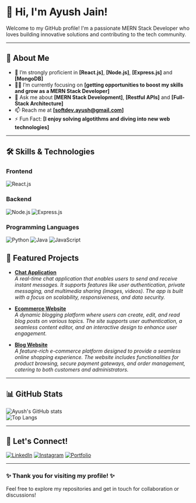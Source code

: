 # 👋 Hi, I'm Ayush Jain!

Welcome to my GitHub profile! I'm a passionate MERN Stack Developer who loves building innovative solutions and contributing to the tech community.

---

## 🚀 About Me
- 🌱 I’m strongly proficient in **[React.js]**, **[Node.js]**, **[Express.js]** and **[MongoDB]**
- 👨‍💻 I’m currently focusing on **[getting opportunities to boost my skills and grow as a MERN Stack Developer]**
- 💬 Ask me about **[MERN Stack Development]**, **[Restful APIs]** and **[Full-Stack Architecture]**
- 📫 Reach me at **[softdev.ayush@gmail.com]**
- ⚡ Fun Fact: **[I enjoy solving algotithms and diving into new web technologies]**

---

## 🛠️ Skills & Technologies

### Frontend
![React.js](https://img.shields.io/badge/-React-61DAFB?logo=react&logoColor=black&style=flat)

### Backend
![Node.js](https://img.shields.io/badge/-Node.js-339933?logo=node.js&logoColor=white&style=flat)
![Express.js](https://img.shields.io/badge/-Express.js-000000?logo=express&logoColor=white&style=flat)

### Programming Languages
![Python](https://img.shields.io/badge/-Python-3776AB?logo=python&logoColor=white&style=flat)
![Java](https://img.shields.io/badge/-Java-007396?logo=java&logoColor=white&style=flat)
![JavaScript](https://img.shields.io/badge/-JavaScript-F7DF1E?logo=javascript&logoColor=black&style=flat)

## 🌟 Featured Projects
- [**Chat Application**](https://github.com/ayushjain1306/Chat-App.git)  
  *A real-time chat application that enables users to send and receive instant messages. It supports features like user authentication, private messaging, and multimedia sharing (images, videos). The app is built with a focus on scalability, responsiveness, and data security.*
  
- [**Ecommerce Website**](https://github.com/ayushjain1306/Ecommerce-Web.git)  
  *A dynamic blogging platform where users can create, edit, and read blog posts on various topics. The site supports user authentication, a seamless content editor, and an interactive design to enhance user engagement.*

- [**Blog Website**](https://github.com/ayushjain1306/Blog-Website.git)  
  *A feature-rich e-commerce platform designed to provide a seamless online shopping experience. The website includes functionalities for product browsing, secure payment gateways, and order management, catering to both customers and administrators.*

---

## 📊 GitHub Stats
![Ayush's GitHub stats](https://github-readme-stats.vercel.app/api?username=ayushjain1306&show_icons=true&theme=radical)  
![Top Langs](https://github-readme-stats.vercel.app/api/top-langs/?username=ayushjain1306&layout=compact&theme=radical)

---

## 🤝 Let's Connect!
[![LinkedIn](https://img.shields.io/badge/-LinkedIn-blue?logo=linkedin&logoColor=white&style=flat)](https://www.linkedin.com/in/ayushjain6112)
[![Instagram](https://img.shields.io/badge/-Instagram-1DA1F2?logo=twitter&logoColor=white&style=flat)](https://instagram.com/ashu__1306_)
[![Portfolio](https://img.shields.io/badge/-Portfolio-orange?logo=firefox&logoColor=white&style=flat)](https://developer-ayush.vercel.app)

---

### ✨ Thank you for visiting my profile! ✨
Feel free to explore my repositories and get in touch for collaboration or discussions!
